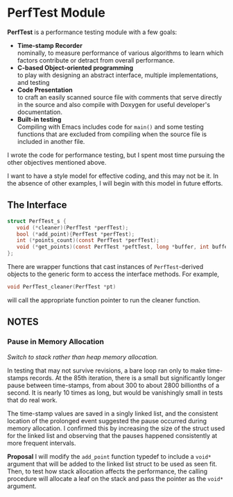 # PerfTest Module

**PerfTest** is a performance testing module with a few goals:

- **Time-stamp Recorder**  
  nominally, to measure performance of various algorithms to
  learn which factors contribute or detract from overall
  performance.
- **C-based Object-oriented programming**  
  to play with designing an abstract interface, multiple
  implementations, and testing
- **Code Presentation**  
  to craft an easily scanned source file with comments that
  serve directly in the source and also compile with Doxygen
  for useful developer's documentation.
- **Built-in testing**  
  Compiling with Emacs includes code for `main()` and some
  testing functions that are excluded from compiling when the
  source file is included in another file.

I wrote the code for performance testing, but I spent most time
pursuing the other objectives mentioned above.

I want to have a style model for effective coding, and this
may not be it.  In the absence of other examples, I will begin
with this model in future efforts.

## The Interface


~~~c
struct PerfTest_s {
   void (*cleaner)(PerfTest *perfTest);
   bool (*add_point){PerfTest *perfTest);
   int (*points_count)(const PerfTest *perfTest);
   void (*get_points)(const PerfTest *peftTest, long *buffer, int bufferlen);
};
~~~

There are wrapper functions that cast instances of `PerfTest`-derived
objects to the generic form to access the interface methods.  For
example,

~~~c
void PerfTest_cleaner(PerfTest *pt)
~~~

will call the appropriate function pointer to run the cleaner function.

## NOTES

### Pause in Memory Allocation

_Switch to stack rather than heap memory allocation._

In testing that may not survive revisions, a bare loop ran only
to make time-stamps records.  At the 85th iteration, there is a
small but significantly longer pause between time-stamps, from
about 300 to about 2800 billionths of a second.  It is nearly
10 times as long, but would be vanishingly small in tests that
do real work.

The time-stamp values are saved in a singly linked list, and
the consistent location of the prolonged event suggested the
pause occurred during memory allocation.  I confirmed this by
increasing the size of the struct used for the linked list and
observing that the pauses happened consistently at more
frequent intervals.

**Proposal** I will modify the `add_point` function typedef
to include a `void*` argument that will be added to the linked
list struct to be used as seen fit.  Then, to test how stack
allocation affects the performance, the calling procedure will
allocate a leaf on the stack and pass the pointer as the
`void*` argument.


